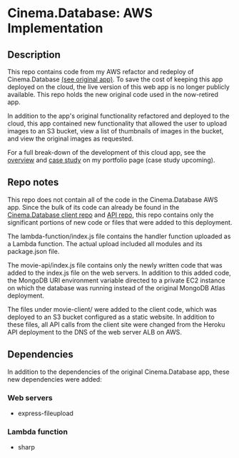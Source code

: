 # Cinema.Database: AWS Implementation

## Description 

This repo contains code from my AWS refactor and redeploy of Cinema.Database [(see original app)](https://cinemadatabase.netlify.app/). To save the cost of keeping this app deployed on the cloud, the live version of this web app is no longer publicly available. This repo holds the new original code used in the now-retired app.

In addition to the app's original functionality refactored and deployed to the cloud, this app contained new functionality that allowed the user to upload images to an S3 bucket, view a list of thumbnails of images in the bucket, and view the original images as requested.

For a full break-down of the development of this cloud app, see the [overview](https://liztheshiz.github.io/portfolio-website/portfolio-pages/aws-img-app.html) and [case study](https://liztheshiz.github.io/portfolio-website/aws-case.html) on my portfolio page (case study upcoming).

## Repo notes

This repo does not contain all of the code in the Cinema.Database AWS app. Since the bulk of its code can already be found in the [Cinema.Database client repo](https://github.com/liztheshiz/movie-client) and [API repo](https://github.com/liztheshiz/movie-api), this repo contains only the significant portions of new code or files that were added to this deployment.

The lambda-function/index.js file contains the handler function uploaded as a Lambda function. The actual upload included all modules and its package.json file.

The movie-api/index.js file contains only the newly written code that was added to the index.js file on the web servers. In addition to this added code, the MongoDB URI environment variable directed to a private EC2 instance on which the database was running instead of the original MongoDB Atlas deployment.

The files under movie-client/ were added to the client code, which was deployed to an S3 bucket configured as a static website. In addition to these files, all API calls from the client site were changed from the Heroku API deployment to the DNS of the web server ALB on AWS.

## Dependencies

In addition to the dependencies of the original Cinema.Database app, these new dependencies were added:

### Web servers

- express-fileupload

### Lambda function

- sharp